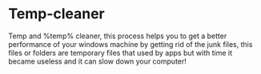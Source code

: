 # Temp-cleaner
Temp and %temp% cleaner, this process helps you to get a better performance of your windows machine by getting rid of the junk files, this files or folders are temporary files that used by apps but with time it became useless and it can slow down your computer!
